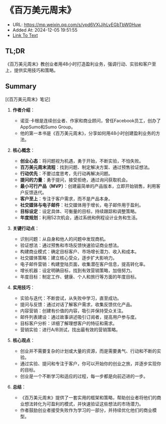 # 《百万美元周末》
- URL: https://mp.weixin.qq.com/s/vpd6VXjJjhLyEGbTbW0Huw
- Added At: 2024-12-05 19:51:55
- [Link To Text](2024-12-05-《百万美元周末》_raw.md)

## TL;DR
《百万美元周末》教创业者用48小时打造盈利业务，强调行动、实验和客户至上，提供实用技巧和策略。

## Summary
[《百万美元周末》笔记]

1. **作者介绍**：
    * 诺亚·卡根是连续创业者、作家和商业顾问，曾任Facebook员工，创办了AppSumo和Sumo Group。
    * 他的第一本书是《百万美元周末》，分享如何用48小时创建盈利业务的方法。

2. **核心概念**：
    * **创业心态**：将问题视为机遇，勇于开始，不断实验，不怕失败。
    * **百万美元周末流程**：找到问题、制定解决方案、通过预售验证想法。
    * **行动优先**：不要过度思考，先行动再解决问题。
    * **提问的力量**：勇于提问，接受拒绝，通过询问获取机会。
    * **最小可行产品（MVP）**：创建最简单的产品版本，立即开始销售，利用客户反馈迭代。
    * **客户至上**：专注于客户需求，而不是产品本身。
    * **社交媒体与电子邮件**：社交媒体用于增长，电子邮件用于盈利。
    * **目标设定**：设定具体、可衡量的目标，持续跟踪和调整策略。
    * **年度规划**：利用52次机会，通过系统和例程设计业务和生活。

3. **关键行动点**：
    * 识别问题：从自身和他人的问题中发现商机。
    * 验证想法：通过预售和市场反馈快速验证商业想法。
    * 构建商业模式：确定目标客户、市场增长潜力、收入和成本。
    * 社交媒体策略：建立核心受众，逐步扩大影响力。
    * 电子邮件营销：构建登陆页面，收集潜在客户信息，提高转化率。
    * 增长机器：设定明确目标，找到有效营销策略，加倍努力。
    * 年度目标：制定工作、健康、个人和旅行等方面的年度目标。

4. **实用技巧**：
    * 实验与迭代：不断尝试，从失败中学习，直至成功。
    * 提问与反馈：通过对话了解客户需求，收集反馈优化产品。
    * 内容营销：创建有价值的内容，吸引并保持受众关注。
    * 邮件列表建设：通过故事讲述吸引订阅者，提高用户参与度。
    * 目标客户分析：详细了解理想客户的特征和需求。
    * 营销实验：进行A/B测试，找出最有效的营销策略。

5. **核心观点**：
    * 创业并不需要复杂的计划或大量的资源，而是需要勇气、行动和不断的实验。
    * 通过实验、提问和专注于客户，你可以开始你的创业之旅，并逐步实现你的目标。
    * 创业是一个不断学习和适应的过程，每一步都是向前迈进的一步。

6. **总结**：
    * 《百万美元周末》提供了一套实用的框架和策略，帮助创业者将他们的商业想法转化为可盈利的模式，并快速验证这些想法的市场潜力。
    * 作者鼓励创业者接受失败作为学习的一部分，并持续优化他们的商业模型。
